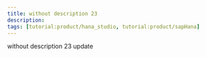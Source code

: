 ```yaml
---
title: without description 23
description: 
tags: [tutorial:product/hana_studio, tutorial:product/sapHana]
---
```


without description 23
update
